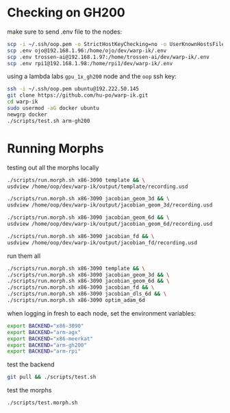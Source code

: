 # Checking on GH200

make sure to send .env file to the nodes:

```bash
scp -i ~/.ssh/oop.pem -o StrictHostKeyChecking=no -o UserKnownHostsFile=/dev/null .env ubuntu@192.222.50.145:/home/ubuntu/warp-ik/.env
scp .env ojo@192.168.1.96:/home/ojo/dev/warp-ik/.env
scp .env trossen-ai@192.168.1.97:/home/trossen-ai/dev/warp-ik/.env
scp .env rpi1@192.168.1.98:/home/rpi1/dev/warp-ik/.env
```

using a lambda labs `gpu_1x_gh200` node and the `oop` ssh key:

```bash
ssh -i ~/.ssh/oop.pem ubuntu@192.222.50.145
git clone https://github.com/hu-po/warp-ik.git
cd warp-ik
sudo usermod -aG docker ubuntu
newgrp docker
./scripts/test.sh arm-gh200
```

# Running Morphs

testing out all the morphs locally

```bash
./scripts/run.morph.sh x86-3090 template && \
usdview /home/oop/dev/warp-ik/output/template/recording.usd
```

```bash
./scripts/run.morph.sh x86-3090 jacobian_geom_3d && \
usdview /home/oop/dev/warp-ik/output/jacobian_geom_3d/recording.usd
```

```bash
./scripts/run.morph.sh x86-3090 jacobian_geom_6d && \
usdview /home/oop/dev/warp-ik/output/jacobian_geom_6d/recording.usd
```

```bash
./scripts/run.morph.sh x86-3090 jacobian_fd && \
usdview /home/oop/dev/warp-ik/output/jacobian_fd/recording.usd
```

run them all

```bash
./scripts/run.morph.sh x86-3090 template && \
./scripts/run.morph.sh x86-3090 jacobian_geom_3d && \
./scripts/run.morph.sh x86-3090 jacobian_geom_6d && \
./scripts/run.morph.sh x86-3090 jacobian_fd && \
./scripts/run.morph.sh x86-3090 jacobian_dls_6d && \
./scripts/run.morph.sh x86-3090 optim_adam_6d
```

when logging in fresh to each node, set the environment variables:

```bash
export BACKEND="x86-3090"
export BACKEND="arm-agx"
export BACKEND="x86-meerkat"
export BACKEND="arm-gh200"
export BACKEND="arm-rpi"
```

test the backend

```bash
git pull && ./scripts/test.sh
```

test the morphs

```bash
./scripts/test.morph.sh
```


